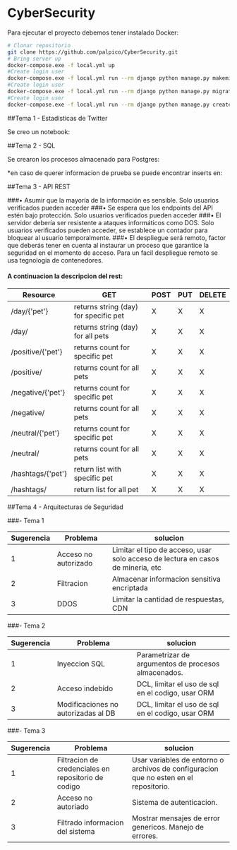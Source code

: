 CyberSecurity
=============

Para ejecutar el proyecto debemos tener instalado Docker:

```bash
# Clonar repositorio
git clone https://github.com/palpico/CyberSecurity.git
# Bring server up
docker-compose.exe -f local.yml up
#Create login user
docker-compose.exe -f local.yml run --rm django python manage.py makemigrations
#Create login user
docker-compose.exe -f local.yml run --rm django python manage.py migrate
#Create login user
docker-compose.exe -f local.yml run --rm django python manage.py createsuperuser
```

##Tema 1 - Estadísticas de Twitter 

Se creo un notebook: 

##Tema 2 - SQL 

Se crearon los procesos almacenado para Postgres: 

*en caso de querer informacion de prueba se puede encontrar inserts en: 

##Tema 3 - API REST 

###•	Asumir que la mayoría de la información es sensible.
Solo usuarios verificados pueden acceder
###•	Se espera que los endpoints del API estén bajo protección.
Solo usuarios verificados pueden acceder
###•	El servidor debería ser resistente a ataques informáticos como DOS.
Solo usuarios verificados pueden acceder, se establece un contador para bloquear al usuario temporalmente.
###•	El despliegue será remoto, factor que deberás tener en cuenta al instaurar un proceso que garantice la seguridad en el momento de acceso.
Para un facil despliegue remoto se usa tegnologia de contenedores.

#### A continuacion la descripcion del rest:

| Resource          | GET                                   | POST | PUT | DELETE |
| ----------------- | ------------------------------------- | ---- | --- | ------ |
| /day/{'pet'}      | returns string (day) for specific pet | X    | X   | X      |
| /day/             | returns string (day) for all pets     | X    | X   | X      |
| /positive/{'pet'} | returns count for specific pet        | X    | X   | X      |
| /positive/        | returns count for all pets            | X    | X   | X      |
| /negative/{'pet'} | returns count for specific pet        | X    | X   | X      |
| /negative/        | returns count for all pets            | X    | X   | X      |
| /neutral/{'pet'}  | returns count for specific pet        | X    | X   | X      |
| /neutral/         | returns count for all pets            | X    | X   | X      |
| /hashtags/{'pet'} | return list with specific pet         | X    | X   | X      |
| /hashtags/        | return list for all pet               | X    | X   | X      |

##Tema 4 - Arquitecturas de Seguridad 

###- Tema 1

| Sugerencia | Problema             | solucion                                                                        |
| ---------- | -------------------- | ------------------------------------------------------------------------------- |
| 1          | Acceso no autorizado | Limitar el tipo de acceso, usar solo acceso de lectura en casos de mineria, etc |
| 2          | Filtracion           | Almacenar informacion sensitiva encriptada                                      |
| 3          | DDOS                 | Limitar la cantidad de respuestas, CDN                                          |

###- Tema 2

| Sugerencia | Problema                            | solucion                                            |
| ---------- | ----------------------------------- | --------------------------------------------------- |
| 1          | Inyeccion SQL                       | Parametrizar de argumentos de procesos almacenados. |
| 2          | Acceso indebido                     | DCL, limitar el uso de sql en el codigo, usar ORM   |
| 3          | Modificaciones no autorizadas al DB | DCL, limitar el uso de sql en el codigo, usar ORM   |

###- Tema 3

| Sugerencia | Problema                                            | solucion                                                                              |
| ---------- | --------------------------------------------------- | ------------------------------------------------------------------------------------- |
| 1          | Filtracion de credenciales en repositorio de codigo | Usar variables de entorno o archivos de configuracion que no esten en el repositorio. |
| 2          | Acceso no autoriado                                 | Sistema de autenticacion.                                                             |
| 3          | Filtrado informacion del sistema                    | Mostrar mensajes de error genericos. Manejo de errores.                               |

